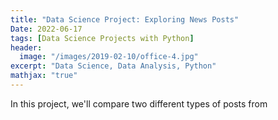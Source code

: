 ```yaml
---
title: "Data Science Project: Exploring News Posts"
Date: 2022-06-17
tags: [Data Science Projects with Python]
header:
  image: "/images/2019-02-10/office-4.jpg"
excerpt: "Data Science, Data Analysis, Python"
mathjax: "true"
---
```


In this project, we'll compare two different types of posts from 

